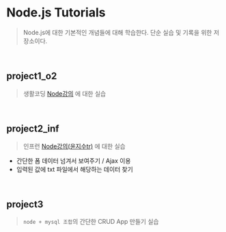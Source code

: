 # Node.js Tutorials

> Node.js에 대한 기본적인 개념들에 대해 학습한다. 단순 실습 및 기록을 위한 저장소이다.

<br/>

## project1_o2

> 생활코딩 [Node강의](https://www.opentutorials.org/course/2136) 에 대한 실습

<br/>

## project2_inf

> 인프런 [Node강의(윤지수tr)](https://www.inflearn.com/course/node-js-%EC%9B%B9%EA%B0%9C%EB%B0%9C) 에 대한 실습

-   간단한 폼 데이터 넘겨서 보여주기 / Ajax 이용
-   입력된 값에 txt 파일에서 해당하는 데이터 찾기

<br/>

## project3

> `node + mysql 조합`의 간단한 CRUD App 만들기 실습
